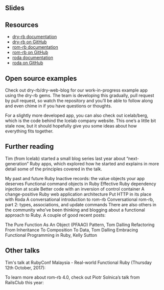 ## Slides

## Resources

* [dry-rb documentation](http://dry-rb.org/)
* [dry-rb on GitHub](https://github.com/dry-rb)
* [rom-rb documentation](http://rom-rb.org/)
* [rom-rb on GitHub](https://github.com/rom-rb)
* [roda documentation](http://roda.jeremyevans.net/)
* [roda on GitHub](https://github.com/jeremyevans/roda)

## Open source examples

Check out dry-rb/dry-web-blog for our work-in-progress example app using the dry-rb gems. The team is developing this gradually, pull request by pull request, so watch the repository and you’ll be able to follow along and even chime in if you have questions or thoughts.

For a slightly more developed app, you can also check out icelab/berg, which is the code behind the Icelab company website. This one’s a little bit stale now, but it should hopefully give you some ideas about how everything fits together.

## Further reading

Tim (from Icelab) started a small blog series last year about “next-generation” Ruby apps, which explored how he started and explains in more detail some of the principles covered in the talk.

My past and future Ruby
Inactive records: the value objects your app deserves
Functional command objects in Ruby
Effective Ruby dependency injection at scale
Better code with an inversion of control container
A change-positive Ruby web application architecture
Put HTTP in its place with Roda
A conversational introduction to rom-rb
Conversational rom-rb, part 2: types, associations, and update commands
There are also others in the community who’ve been thinking and blogging about a functional approach to Ruby. A couple of good recent posts:

The Pure Function As An Object (PFAAO) Pattern, Tom Dalling
Refactoring From Inheritance To Composition To Data, Tom Dalling
Embracing Functional Programming in Ruby, Kelly Sutton


## Other talks

Tim's talk at RubyConf Malaysia - Real-world Functional Ruby (Thursday 12th October, 2017):



To learn more about rom-rb 4.0, check out Piotr Solnica’s talk from RailsClub this year:
